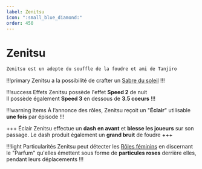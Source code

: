 ```yaml
---
label: Zenitsu
icon: ":small_blue_diamond:"
order: 450
---
```


# Zenitsu

```txt
Zenitsu est un adepte du souffle de la foudre et ami de Tanjiro
```

!!!primary
Zenitsu a la possibilité de crafter un [Sabre du soleil](/demonslayer-uhc/divers/sabre)
!!!

!!!success Effets
Zenitsu possède l'effet **Speed 2** de nuit <br>
Il possède également **Speed 3** en dessous de **3.5 coeurs**
!!!

!!!warning Items
À l’annonce des rôles, Zenitsu reçoit un "**Éclair**" utilisable **une fois** par épisode
!!!

+++ Éclair
Zenitsu effectue un **dash en avant** et **blesse les joueurs** sur son passage. Le dash produit également un **grand bruit** de foudre
+++

!!!light Particularités
Zenitsu peut détecter les [Rôles féminins](/demonslayer-uhc/divers/rf) en discernant le "Parfum" qu'elles émettent sous forme de **particules roses** derrière elles, pendant leurs déplacements
!!!
